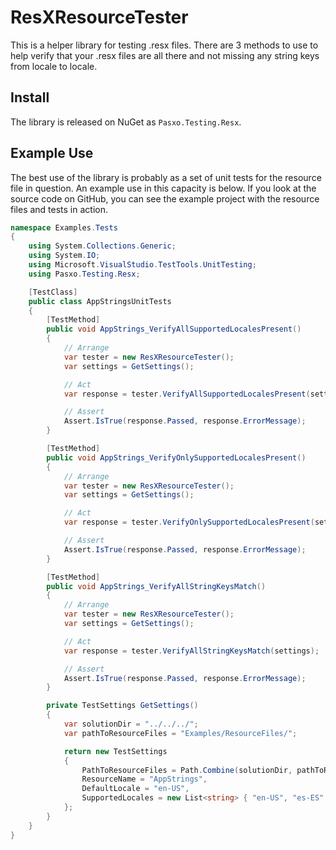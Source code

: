 # ResXResourceTester
This is a helper library for testing .resx files. There are 3 methods to use to help verify that your .resx files
are all there and not missing any string keys from locale to locale.

## Install

The library is released on NuGet as `Pasxo.Testing.Resx`.

## Example Use

The best use of the library is probably as a set of unit tests for the resource file in question. An example use
in this capacity is below. If you look at the source code on GitHub, you can see the example project with the
resource files and tests in action.

```cs
namespace Examples.Tests
{
    using System.Collections.Generic;
    using System.IO;
    using Microsoft.VisualStudio.TestTools.UnitTesting;
    using Pasxo.Testing.Resx;

    [TestClass]
    public class AppStringsUnitTests
    {
        [TestMethod]
        public void AppStrings_VerifyAllSupportedLocalesPresent()
        {
            // Arrange
            var tester = new ResXResourceTester();
            var settings = GetSettings();

            // Act
            var response = tester.VerifyAllSupportedLocalesPresent(settings);

            // Assert
            Assert.IsTrue(response.Passed, response.ErrorMessage);
        }

        [TestMethod]
        public void AppStrings_VerifyOnlySupportedLocalesPresent()
        {
            // Arrange
            var tester = new ResXResourceTester();
            var settings = GetSettings();

            // Act
            var response = tester.VerifyOnlySupportedLocalesPresent(settings);

            // Assert
            Assert.IsTrue(response.Passed, response.ErrorMessage);
        }

        [TestMethod]
        public void AppStrings_VerifyAllStringKeysMatch()
        {
            // Arrange
            var tester = new ResXResourceTester();
            var settings = GetSettings();

            // Act
            var response = tester.VerifyAllStringKeysMatch(settings);

            // Assert
            Assert.IsTrue(response.Passed, response.ErrorMessage);
        }

        private TestSettings GetSettings()
        {
            var solutionDir = "../../../";
            var pathToResourceFiles = "Examples/ResourceFiles/";

            return new TestSettings
            {
                PathToResourceFiles = Path.Combine(solutionDir, pathToResourceFiles),
                ResourceName = "AppStrings",
                DefaultLocale = "en-US",
                SupportedLocales = new List<string> { "en-US", "es-ES" }
            };
        }
    }
}
```

